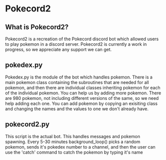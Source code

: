 # Pokecord2

## What is Pokecord2?
Pokecord2 is a recreation of the Pokecord discord bot which allowed users to play pokemon in a discord server. Pokecord2 is currently a work in progress, so we appreciate any support we can get.

## pokedex.py
Pokedex.py is the module of the bot which handles pokemon. There is a main pokemon class containing the subroutines that are needed for all pokemon, and then there are individual classes inheriting pokemon for each of the individual pokemon.
You can help us by adding more pokemon. There are 980 pokemon, not including different versions of the same, so we need help adding each one. You can add pokemon by copying an exisiting class and changing the names and the values to one we don't already have.

## pokecord2.py
This script is the actual bot. This handles messages and pokemon spawning. Every 5-30 minutes background_loop() picks a random pokemon, sends it's pokedex number to a channel, and then the user can use the 'catch' command to catch the pokemon by typing it's name
